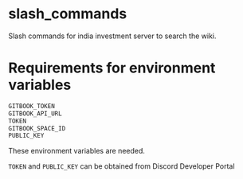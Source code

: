 # slash_commands
Slash commands for india investment server to search the wiki. 

# Requirements for environment variables

```bash
GITBOOK_TOKEN
GITBOOK_API_URL
TOKEN
GITBOOK_SPACE_ID
PUBLIC_KEY
```

These environment variables are needed.

`TOKEN` and `PUBLIC_KEY` can be obtained from Discord Developer Portal


